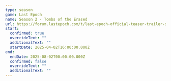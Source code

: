 ```yaml
---
type: season
game: Last Epoch
name: Season 2 - Tombs of the Erased
url: https://forum.lastepoch.com/t/last-epoch-official-teaser-trailer-season-2-tombs-of-the-erased/74739/1
start:
  confirmed: true
  overrideText: ""
  additionalText: ""
  startDate: 2025-04-02T16:00:00.000Z
end:
  endDate: 2025-08-02T00:00:00.000Z
  confirmed: false
  overrideText: ""
  additionalText: ""
---
```


